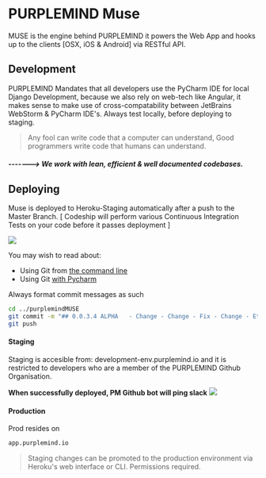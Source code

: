 # PURPLEMIND Muse 

MUSE is the engine behind PURPLEMIND it powers the Web App and hooks up to the clients [OSX, iOS & Android] via RESTful API. 
## Development 

PURPLEMIND Mandates that all developers use the PyCharm IDE for local Django Development, because we also rely on web-tech like Angular, it makes sense to make use of cross-compatability between JetBrains WebStorm & PyCharm IDE's. 
Always test locally, before deploying to staging. 

> Any fool can write code that a computer can understand, Good programmers write code that humans can understand. 
##### -------> We work with lean, efficient & well documented codebases. 

## Deploying

Muse is deployed to Heroku-Staging automatically after a push to the Master Branch. [ Codeship will perform various Continuous Integration Tests on your code before it passes deployment ] 

![](https://purplemind.nyc3.digitaloceanspaces.com/Screen%20Shot%202017-11-13%20at%2015.34.26.png)

You may wish to read about: 
 - Using Git from [the command line](https://github.com/codepath/ios_guides/wiki/Using-Git-with-Terminal) 
 - Using Git [with Pycharm](https://www.jetbrains.com/help/pycharm/using-git-integration.html)
 
Always format commit messages as such
```sh
cd ../purplemindMUSE
git commit -m "## 0.0.3.4 ALPHA   - Change - Change - Fix - Change - Etc " 
git push
```
 #### Staging
Staging is accesible from: development-env.purplemind.io and it is restricted to developers who are a member of the PURPLEMIND Github Organisation. 

**When successfully deployed, PM Github bot will ping slack**
![](https://purplemind.nyc3.digitaloceanspaces.com/Screen%20Shot%202017-11-13%20at%2015.36.12.png)
#### Production
Prod resides on 
```sh
app.purplemind.io
```
> Staging changes can be promoted to the production environment via Heroku's web interface or CLI. Permissions required. 

